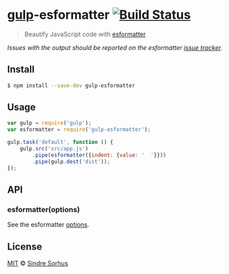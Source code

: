 # [gulp](http://gulpjs.com)-esformatter [![Build Status](https://travis-ci.org/sindresorhus/gulp-esformatter.svg?branch=master)](https://travis-ci.org/sindresorhus/gulp-esformatter)

> Beautify JavaScript code with [esformatter](https://github.com/millermedeiros/esformatter)

*Issues with the output should be reported on the esformatter [issue tracker](https://github.com/millermedeiros/esformatter/issues).*


## Install

```bash
$ npm install --save-dev gulp-esformatter
```


## Usage

```js
var gulp = require('gulp');
var esformatter = require('gulp-esformatter');

gulp.task('default', function () {
	gulp.src('src/app.js')
		.pipe(esformatter({indent: {value: '  '}}))
		.pipe(gulp.dest('dist'));
});
```


## API

### esformatter(options)

See the esformatter [options](https://github.com/millermedeiros/esformatter#esformatterformatstr-optsstring).


## License

[MIT](http://opensource.org/licenses/MIT) © [Sindre Sorhus](http://sindresorhus.com)
